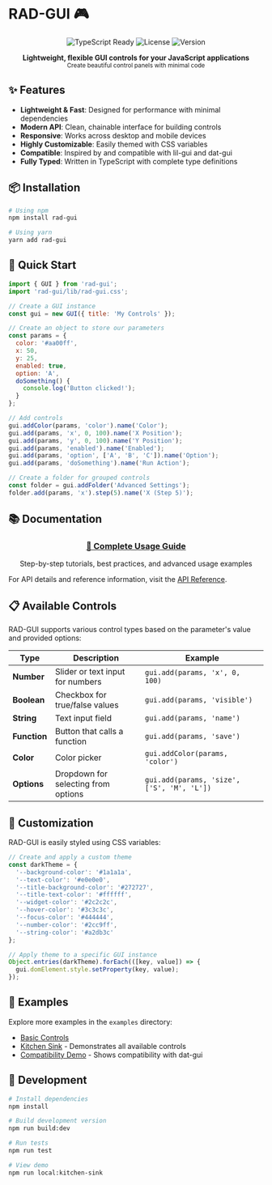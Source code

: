 # RAD-GUI 🎮

<div align="center">
  <img src="https://img.shields.io/badge/TypeScript-Ready-blue" alt="TypeScript Ready">
  <img src="https://img.shields.io/badge/License-ISC-green" alt="License">
  <img src="https://img.shields.io/badge/Version-0.1.0-orange" alt="Version">
</div>

<p align="center">
  <b>Lightweight, flexible GUI controls for your JavaScript applications</b><br>
  <sub>Create beautiful control panels with minimal code</sub>
</p>

## ✨ Features

- **Lightweight & Fast**: Designed for performance with minimal dependencies
- **Modern API**: Clean, chainable interface for building controls
- **Responsive**: Works across desktop and mobile devices
- **Highly Customizable**: Easily themed with CSS variables
- **Compatible**: Inspired by and compatible with lil-gui and dat-gui
- **Fully Typed**: Written in TypeScript with complete type definitions

## 📦 Installation

```bash
# Using npm
npm install rad-gui

# Using yarn
yarn add rad-gui
```

## 🚀 Quick Start

```javascript
import { GUI } from 'rad-gui';
import 'rad-gui/lib/rad-gui.css';

// Create a GUI instance
const gui = new GUI({ title: 'My Controls' });

// Create an object to store our parameters
const params = {
  color: '#aa00ff',
  x: 50,
  y: 25,
  enabled: true,
  option: 'A',
  doSomething() { 
    console.log('Button clicked!');
  }
};

// Add controls
gui.addColor(params, 'color').name('Color');
gui.add(params, 'x', 0, 100).name('X Position');
gui.add(params, 'y', 0, 100).name('Y Position');
gui.add(params, 'enabled').name('Enabled');
gui.add(params, 'option', ['A', 'B', 'C']).name('Option');
gui.add(params, 'doSomething').name('Run Action');

// Create a folder for grouped controls
const folder = gui.addFolder('Advanced Settings');
folder.add(params, 'x').step(5).name('X (Step 5)');
```

## 📚 Documentation

<div align="center">
  <h3><a href="usage.md">📖 Complete Usage Guide</a></h3>
  <p>Step-by-step tutorials, best practices, and advanced usage examples</p>
</div>

For API details and reference information, visit the [API Reference](https://yourproject.github.io/rad-gui/).

## 📋 Available Controls

RAD-GUI supports various control types based on the parameter's value and provided options:

| Type | Description | Example |
|------|-------------|---------|
| **Number** | Slider or text input for numbers | `gui.add(params, 'x', 0, 100)` |
| **Boolean** | Checkbox for true/false values | `gui.add(params, 'visible')` |
| **String** | Text input field | `gui.add(params, 'name')` |
| **Function** | Button that calls a function | `gui.add(params, 'save')` |
| **Color** | Color picker | `gui.addColor(params, 'color')` |
| **Options** | Dropdown for selecting from options | `gui.add(params, 'size', ['S', 'M', 'L'])` |

## 🎨 Customization

RAD-GUI is easily styled using CSS variables:

```javascript
// Create and apply a custom theme
const darkTheme = {
  '--background-color': '#1a1a1a',
  '--text-color': '#e0e0e0',
  '--title-background-color': '#272727',
  '--title-text-color': '#ffffff',
  '--widget-color': '#2c2c2c',
  '--hover-color': '#3c3c3c',
  '--focus-color': '#444444',
  '--number-color': '#2cc9ff',
  '--string-color': '#a2db3c'
};

// Apply theme to a specific GUI instance
Object.entries(darkTheme).forEach(([key, value]) => {
  gui.domElement.style.setProperty(key, value);
});
```

## 📝 Examples

Explore more examples in the `examples` directory:

- [Basic Controls](examples/index.example.html)
- [Kitchen Sink](examples/kitchen-sink/index.html) - Demonstrates all available controls
- [Compatibility Demo](examples/dat-gui-compat.html) - Shows compatibility with dat-gui

## 🧪 Development

```bash
# Install dependencies
npm install

# Build development version
npm run build:dev

# Run tests
npm run test

# View demo
npm run local:kitchen-sink
```